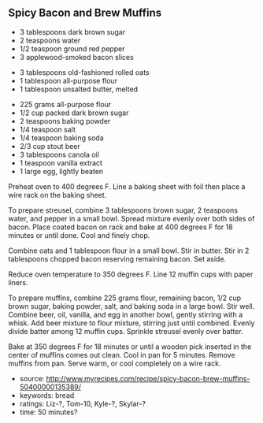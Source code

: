 Spicy Bacon and Brew Muffins
----------------------------

- 3 tablespoons dark brown sugar
- 2 teaspoons water
- 1/2 teaspoon ground red pepper
- 3 applewood-smoked bacon slices
<!-- -->
- 3 tablespoons old-fashioned rolled oats
- 1 tablespoon all-purpose flour
- 1 tablespoon unsalted butter, melted
<!-- -->
- 225 grams all-purpose flour
- 1/2 cup packed dark brown sugar
- 2 teaspoons baking powder
- 1/4 teaspoon salt
- 1/4 teaspoon baking soda
- 2/3 cup stout beer
- 3 tablespoons canola oil
- 1 teaspoon vanilla extract
- 1 large egg, lightly beaten

Preheat oven to 400 degrees F. Line a baking sheet with foil then
place a wire rack on the baking sheet.

To prepare streusel, combine 3 tablespoons brown sugar, 2 teaspoons
water, and pepper in a small bowl.  Spread mixture evenly over both
sides of bacon.  Place coated bacon on rack and bake at 400 degrees F
for 18 minutes or until done.  Cool and finely chop.

Combine oats and 1 tablespoon flour in a small bowl.  Stir in butter.
Stir in 2 tablespoons chopped bacon reserving remaining bacon.  Set
aside.

Reduce oven temperature to 350 degrees F. Line 12 muffin cups with
paper liners.

To prepare muffins, combine 225 grams flour, remaining bacon, 1/2 cup
brown sugar, baking powder, salt, and baking soda in a large bowl.
Stir well.  Combine beer, oil, vanilla, and egg in another bowl,
gently stirring with a whisk.  Add beer mixture to flour mixture,
stirring just until combined.  Evenly divide batter among 12 muffin
cups.  Sprinkle streusel evenly over batter.

Bake at 350 degrees F for 18 minutes or until a wooden pick inserted
in the center of muffins comes out clean.  Cool in pan for 5 minutes.
Remove muffins from pan.  Serve warm, or cool completely on a wire
rack.

- source: http://www.myrecipes.com/recipe/spicy-bacon-brew-muffins-50400000135389/
- keywords: bread
- ratings: Liz-?, Tom-10, Kyle-?, Skylar-?
- time: 50 minutes?
